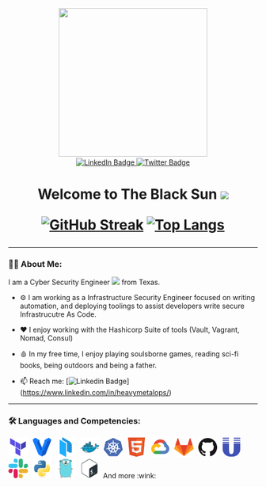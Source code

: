 <div align="center">
  <img src="https://media.giphy.com/media/KUiV7H8fgMkvB3CWQI/giphy.gif" width="300" height="300"/>
</div>

<div id="badges" align="center">
  <a href="https://www.linkedin.com/in/heavymetalops/">
    <img src="https://img.shields.io/badge/LinkedIn-blue?style=for-the-badge&logo=linkedin&logoColor=white" alt="LinkedIn Badge"/>
  </a>
  <a href="https://twitter.com/0xVoid79">
    <img src="https://img.shields.io/badge/Twitter-blue?style=for-the-badge&logo=twitter&logoColor=white" alt="Twitter Badge"/>
  </a>
</div>

<h1 align="center">
  Welcome to The Black Sun
  <img src="https://media.giphy.com/media/hvRJCLFzcasrR4ia7z/giphy.gif" width="30px"/>

  [![GitHub Streak](http://github-readme-streak-stats.herokuapp.com?user=DmGwatts0x79&theme=dark&date_format=%5BY.%5Dn.j)](https://git.io/streak-stats)
  [![Top Langs](https://github-readme-stats.vercel.app/api/top-langs/?username=DmGwatts0x79&count_private=true&layout=compact&theme=vision-friendly-dark)](https://github.com/anuraghazra/github-readme-stats)
</h1>


---
### :man_technologist: About Me:
I am a Cyber Security Engineer <img src="https://media.giphy.com/media/XfVclHLZm4hLWqNgBm/giphy.gif" width="30"> from Texas.

- :gear: I am working as a Infrastructure Security Engineer focused on writing automation, and deploying toolings to assist developers write secure Infrastrucutre As Code.

- :heart: I enjoy working with the Hashicorp Suite of tools (Vault, Vagrant, Nomad, Consul)

- :drop_of_blood: In my free time, I enjoy playing soulsborne games, reading sci-fi books, being outdoors and being a father.

- :mailbox: Reach me: [![Linkedin Badge](https://img.shields.io/badge/LinkedIn-blue?style=for-the-badge&logo=linkedin&logoColor=white)] (https://www.linkedin.com/in/heavymetalops/)

---
### :hammer_and_wrench: Languages and Competencies:
<div>
  <img src="https://github.com/devicons/devicon/blob/master/icons/terraform/terraform-original.svg" title="Terraform" alt="Terraform" width="40" height="40"/>&nbsp;
  <img src="https://github.com/devicons/devicon/blob/master/icons/vagrant/vagrant-original.svg" title="Vagrant" alt="Vagrant" width="40" height="40"/>&nbsp;
  <img src="https://github.com/devicons/devicon/blob/master/icons/packer/packer-original.svg" title="Packer" alt="Packer" width="40" height="40"/>&nbsp;
  <img src="https://github.com/devicons/devicon/blob/master/icons/docker/docker-original.svg" title="Docker" alt="Docker" width="40" height="40"/>&nbsp;
  <img src="https://github.com/devicons/devicon/blob/master/icons/kubernetes/kubernetes-plain.svg" title="Kubernetes" alt="Kubernetes" width="40" height="40"/>&nbsp;
  <img src="https://github.com/devicons/devicon/blob/master/icons/html5/html5-original.svg" title="HTML" alt="HTML" width="40" height="40"/>&nbsp;
  <img src="https://github.com/devicons/devicon/blob/master/icons/googlecloud/googlecloud-original.svg" title="GCP" alt="GCP" width="40" height="40"/>&nbsp;
  <img src="https://github.com/devicons/devicon/blob/master/icons/gitlab/gitlab-original.svg" title="Gitlab" alt="Gitlab" width="40" height="40"/>&nbsp;
  <img src="https://github.com/devicons/devicon/blob/master/icons/github/github-original.svg" title="Github" alt="Github" width="40" height="40"/>&nbsp;
  <img src="https://github.com/devicons/devicon/blob/master/icons/unix/unix-original.svg" title="Unix" alt="Unix" width="40" height="40"/>&nbsp;
  <img src="https://github.com/devicons/devicon/blob/master/icons/slack/slack-original.svg" title="Slack" alt="Slack" width="40" height="40"/>&nbsp;
  <img src="https://github.com/devicons/devicon/blob/master/icons/python/python-original.svg" title="Python" alt="Python" width="40" height="40"/>&nbsp;
  <img src="https://github.com/devicons/devicon/blob/master/icons/go/go-original.svg" title="Go" alt="Go" width="40" height="40"/>&nbsp;
  <img src="https://github.com/devicons/devicon/blob/master/icons/bash/bash-original.svg" title="Bash" alt="Bash" width="40" height="40"/>&nbsp;
  And more :wink:

</div>
